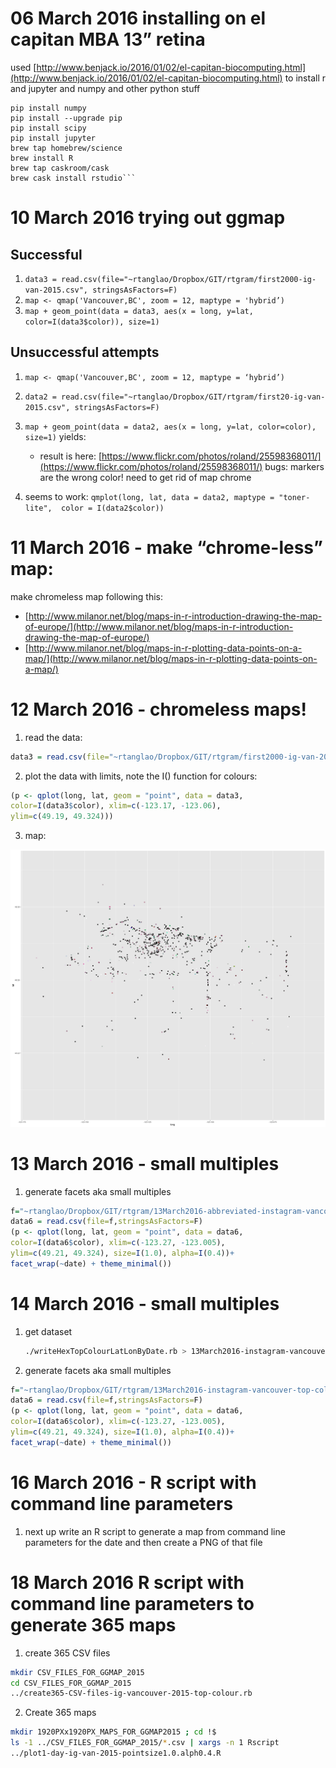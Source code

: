 # 06 March 2016 installing on el capitan MBA 13” retina
used [http://www.benjack.io/2016/01/02/el-capitan-biocomputing.html](http://www.benjack.io/2016/01/02/el-capitan-biocomputing.html) to install r and jupyter and numpy and other python stuff

    pip install numpy
    pip install --upgrade pip
    pip install scipy
    pip install jupyter
    brew tap homebrew/science
    brew install R
    brew tap caskroom/cask
    brew cask install rstudio```
    
#     10 March 2016 trying out ggmap
## Successful
1. ```data3 = read.csv(file="~rtanglao/Dropbox/GIT/rtgram/first2000-ig-van-2015.csv", stringsAsFactors=F)```
1. ```map <- qmap('Vancouver,BC', zoom = 12, maptype = 'hybrid’)```
1. ```map + geom_point(data = data3, aes(x = long, y=lat, color=I(data3$color)), size=1)```

## Unsuccessful attempts

1. ```map <- qmap('Vancouver,BC', zoom = 12, maptype = ‘hybrid’)```
2. ```data2 = read.csv(file="~rtanglao/Dropbox/GIT/rtgram/first20-ig-van-2015.csv", stringsAsFactors=F)```
3. ```map + geom_point(data = data2, aes(x = long, y=lat, color=color), size=1)``` yields:
    * result is here: [https://www.flickr.com/photos/roland/25598368011/](https://www.flickr.com/photos/roland/25598368011/) bugs: markers are the wrong color! need to get rid of map chrome

1. seems to work: ```qmplot(long, lat, data = data2, maptype = "toner-lite",  color = I(data2$color))```   
 
#  11 March 2016 - make “chrome-less” map:

make chromeless map following this:

* [http://www.milanor.net/blog/maps-in-r-introduction-drawing-the-map-of-europe/](http://www.milanor.net/blog/maps-in-r-introduction-drawing-the-map-of-europe/)
* [http://www.milanor.net/blog/maps-in-r-plotting-data-points-on-a-map/](http://www.milanor.net/blog/maps-in-r-plotting-data-points-on-a-map/)

# 12 March 2016 - chromeless maps!
1. read the data:

 ```R
 data3 = read.csv(file="~rtanglao/Dropbox/GIT/rtgram/first2000-ig-van-2015.csv", stringsAsFactors=F)
 ```

2. plot the data with limits, note the I() function for colours:

 ```R
 (p <- qplot(long, lat, geom = "point", data = data3,
 color=I(data3$color), xlim=c(-123.17, -123.06),
 ylim=c(49.19, 49.324)))
 ```
3. map:

![ig-vancouver-top-colour-first-2000](https://raw.githubusercontent.com/rtanglao/ig-ggmap/master/first2000-instagram-vancouver-2015-top-colour.png)

# 13 March 2016 - small multiples

1. generate facets aka small multiples
 
 ```R
f="~rtanglao/Dropbox/GIT/rtgram/13March2016-abbreviated-instagram-vancouver-top-colour-lat-long-date-2015.csv"
data6 = read.csv(file=f,stringsAsFactors=F)
(p <- qplot(long, lat, geom = "point", data = data6,
color=I(data6$color), xlim=c(-123.27, -123.005),
ylim=c(49.21, 49.324), size=I(1.0), alpha=I(0.4))+
facet_wrap(~date) + theme_minimal())
```

# 14 March 2016 - small multiples

1. get dataset

    ```bash
    ./writeHexTopColourLatLonByDate.rb > 13March2016-instagram-vancouver-top-colour-lat-long-date-2015.csv
    ```
1. generate facets aka small multiples
 
 ```R
f="~rtanglao/Dropbox/GIT/rtgram/13March2016-instagram-vancouver-top-colour-lat-long-date-2015.csv"
data6 = read.csv(file=f,stringsAsFactors=F)
(p <- qplot(long, lat, geom = "point", data = data6,
color=I(data6$color), xlim=c(-123.27, -123.005),
ylim=c(49.21, 49.324), size=I(1.0), alpha=I(0.4))+
facet_wrap(~date) + theme_minimal())
```
# 16 March 2016 - R script with command line parameters

1. next up write an R script to generate a map from command line parameters for the date and then create a PNG of that file
# 18 March 2016 R script with command line parameters to generate 365 maps

1. create 365 CSV files
 
 ```sh
 mkdir CSV_FILES_FOR_GGMAP_2015
 cd CSV_FILES_FOR_GGMAP_2015
 ../create365-CSV-files-ig-vancouver-2015-top-colour.rb
 ```
2. Create 365 maps 
 
 ```sh
 mkdir 1920PXx1920PX_MAPS_FOR_GGMAP2015 ; cd !$
 ls -1 ../CSV_FILES_FOR_GGMAP_2015/*.csv | xargs -n 1 Rscript
 ../plot1-day-ig-van-2015-pointsize1.0.alph0.4.R
 ```